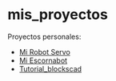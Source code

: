# mis_proyectos
Proyectos personales:

  * [Mi Robot Servo](https://github.com/es3a10/mis_proyectos/tree/master/robot_servo)
  * [Mi Escornabot](https://github.com/es3a10/mis_proyectos/tree/master//mi_escornabot)
  * [Tutorial_blockscad](https://github.com/es3a10/mis_proyectos/tree/master//tutorial_blockscad)

